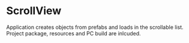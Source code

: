 # ScrollView 
Application creates objects from prefabs and loads in the scrollable list. Project package, resources and PC build are inlcuded.
